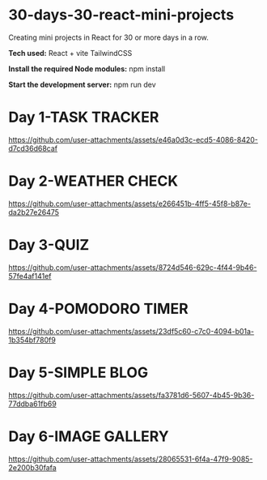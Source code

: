 # 30-days-30-react-mini-projects
Creating mini projects in React for 30 or more days in a row.

**Tech used:**
React + vite
TailwindCSS

**Install the required Node modules:**
    npm install
    
**Start the development server:**
    npm run dev

# Day 1-TASK TRACKER

https://github.com/user-attachments/assets/e46a0d3c-ecd5-4086-8420-d7cd36d68caf

# Day 2-WEATHER CHECK

https://github.com/user-attachments/assets/e266451b-4ff5-45f8-b87e-da2b27e26475

# Day 3-QUIZ

https://github.com/user-attachments/assets/8724d546-629c-4f44-9b46-57fe4af141ef

# Day 4-POMODORO TIMER

https://github.com/user-attachments/assets/23df5c60-c7c0-4094-b01a-1b354bf780f9

# Day 5-SIMPLE BLOG

https://github.com/user-attachments/assets/fa3781d6-5607-4b45-9b36-77ddba61fb69

# Day 6-IMAGE GALLERY

https://github.com/user-attachments/assets/28065531-6f4a-47f9-9085-2e200b30fafa



